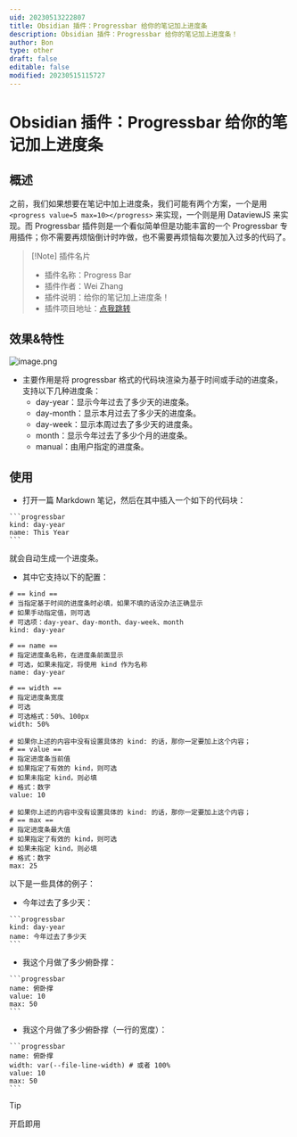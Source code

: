 ```yaml
---
uid: 20230513222807
title: Obsidian 插件：Progressbar 给你的笔记加上进度条
description: Obsidian 插件：Progressbar 给你的笔记加上进度条！
author: Bon
type: other
draft: false
editable: false
modified: 20230515115727
---
```


# Obsidian 插件：Progressbar 给你的笔记加上进度条

## 概述

之前，我们如果想要在笔记中加上进度条，我们可能有两个方案，一个是用 `<progress value=5 max=10></progress>` 来实现，一个则是用 DataviewJS 来实现。而 Progressbar 插件则是一个看似简单但是功能丰富的一个 Progressbar 专用插件；你不需要再烦恼倒计时咋做，也不需要再烦恼每次要加入过多的代码了。

> [!Note] 插件名片
> - 插件名称：Progress Bar
> - 插件作者：Wei Zhang
> - 插件说明：给你的笔记加上进度条！
> - 插件项目地址：[点我跳转](https://github.com/zwpaper/obsidian-progressbar)

## 效果&特性

![image.png](https://cdn.pkmer.cn/images/20230514141810.png!pkmer)

- 主要作用是将 progressbar 格式的代码块渲染为基于时间或手动的进度条，支持以下几种进度条：
	- day-year：显示今年过去了多少天的进度条。
	- day-month：显示本月过去了多少天的进度条。
	- day-week：显示本周过去了多少天的进度条。
	- month：显示今年过去了多少个月的进度条。
	- manual：由用户指定的进度条。

## 使用

- 打开一篇 Markdown 笔记，然后在其中插入一个如下的代码块：

````
```progressbar
kind: day-year
name: This Year
```
````

就会自动生成一个进度条。

- 其中它支持以下的配置：

```
# == kind ==
# 当指定基于时间的进度条时必填，如果不填的话没办法正确显示
# 如果手动指定值，则可选
# 可选项：day-year、day-month、day-week、month
kind: day-year

# == name ==
# 指定进度条名称，在进度条前面显示
# 可选，如果未指定，将使用 kind 作为名称
name: day-year

# == width ==
# 指定进度条宽度
# 可选
# 可选格式：50%、100px
width: 50%

# 如果你上述的内容中没有设置具体的 kind: 的话，那你一定要加上这个内容；
# == value ==
# 指定进度条当前值
# 如果指定了有效的 kind，则可选
# 如果未指定 kind，则必填
# 格式：数字
value: 10

# 如果你上述的内容中没有设置具体的 kind: 的话，那你一定要加上这个内容；
# == max ==
# 指定进度条最大值
# 如果指定了有效的 kind，则可选
# 如果未指定 kind，则必填
# 格式：数字
max: 25
```

以下是一些具体的例子：

- 今年过去了多少天：

````
```progressbar
kind: day-year
name: 今年过去了多少天
```
````

- 我这个月做了多少俯卧撑：

````
```progressbar
name: 俯卧撑
value: 10
max: 50
```
````

- 我这个月做了多少俯卧撑（一行的宽度）：

````
```progressbar
name: 俯卧撑
width: var(--file-line-width) # 或者 100%
value: 10
max: 50
```
````

> [!tip]
> 开启即用
